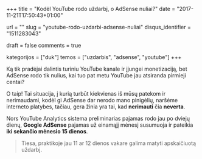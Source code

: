 +++
title 				= "Kodėl YouTube rodo uždarbį, o AdSense nuliai?"
date 				= "2017-11-21T17:50:43+01:00"

url					= ""
slug                = "youtube-rodo-uzdarbi-adsense-nuliai"
disqus_identifier   = "1511283043"

draft				= false
comments 			= true

kategorijos         = ["duk"]
temos      	        = ["uzdarbis", "adsense", "youtube"]
+++

Ką tik pradėjai dalintis turiniu YouTube kanale ir įjungei monetizaciją, bet AdSense rodo tik nulius, kai tuo pat metu YouTube jau atsiranda pirmieji centai?

<!--more-->

O taip! Tai situacija, į kurią turbūt kiekvienas iš mūsų patekom ir nerimaudami, kodėl gi AdSense dar nerodo mano pinigėlių, naršėme interneto platybes, tačiau, gera žinia yra tai, kad **nerimauti** čia **neverta**.

Nors YouTube Analytics sistema preliminarias pajamas rodo jau po dviejų dienų, **Google AdSense** pajamas už einamąjį mėnesį susumuoja ir pateikia **iki sekančio mėnesio 15 dienos**.

> Tiesa, praktikoje jau 11 ar 12 dienos vakare galima matyti apskaičiuotą uždarbį.